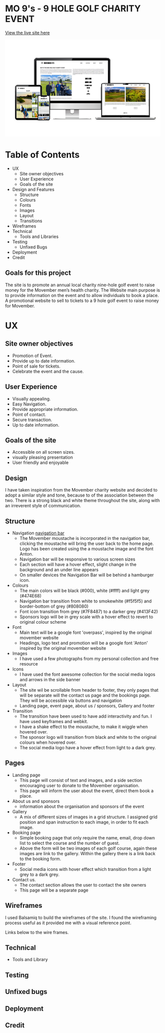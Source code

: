 

# MO 9's - 9 HOLE GOLF CHARITY EVENT

[View the live site here](https://shane-bath.github.io/movember-golf-project/)

![Cover image for readme](/assets/readme-images/display.jpg)

# Table of Contents
- UX
  - Site owner objectives
  - User Experience
  - Goals of the site
- Design and Features
  - Structure
  - Colours
  - Fonts
  - Images 
  - Layout
  - Transitions
- Wireframes
- Technical
  - Tools and Libraries
- Testing 
  - Unfixed Bugs 
- Deployment
- Credit 

## Goals for this project
The site is to promote an annual local charity nine-hole golf event to raise money for the Movember men’s health charity. The Website main purpose is to provide information on the event and to allow individuals to book a place. A promotional website to sell to tickets to a 9 hole golf event to  raise money for Movember.



#  UX

## Site owner objectives

- Promotion of Event. 
- Provide up to date information. 
- Point of sale for tickets. 
- Celebrate the event and the cause.

## User Experience  

- Visually appealing.
- Easy Navigation.
- Provide appropriate information.
- Point of contact.
- Secure transaction.
- Up to date information.

## Goals of the site 

- Accessible on all screen sizes.
- visually pleasing presentation
- User friendly and enjoyable

## Design
I have taken inspiration from the Movember charity website and decided to adopt a similar style and tone, because to of the association between the two.  There is a strong black and white theme throughout the site, along with an irreverent style of communication.

## Structure
- Navigation 
[navigation bar](/assets/readme-images/navigation.jpg)
  - The Movember moustache is incorporated  in the navigation bar, clicking the moustache will bring the user back to the home page. Logo has been created using the a moustache image and the font Anton.
  - Navigation bar will be responsive to various screen sizes
  - Each section will have a hover effect, slight change in the background and an under line appears
  - On smaller devices the Navigation Bar will be behind a hamburger icon.
- Colours 
  - The main colors will be black (#000), white (#ffff) and light grey (#474E68)
  - Navigation bar  transition from white to smokewhite (#f5f5f5) and border-bottom of grey (#808080)
  - Font icon transition from grey (#7F8487) to a darker grey (#413F42)
  - Sponsors logo will be in grey scale with a hover effect to revert to original colour scheme 
- Font
    - Main text will be a google font 'overpass', inspired by the original movember website 
    - Headings, logo text and promotion will be a google font 'Anton' inspired by the original movember website
- Images
  - I have used a few photographs from my personal collection and free resource
- Icons
   - I have used the font awesome collection for the social media logos and arrows in the side banner
- Layout 
  - The site wil be scrollable from header to footer, they only pages that will be separate will the contact us page and the bookings page. They will be accessible via buttons and navigation
  - Landing page, event page, about us / sponsors, Gallery and footer
- Transition
  - The transition have been used to have add interactivity and fun. I have used keyframes and webkit. 
  - I have a shake effect to the moustache, to make it wiggle when hovered over.
  - The sponsor logo will transition from black and white to the original colours when hovered over.
  - The social media logo have a hover effect from light to a dark grey.

 ## Pages
- Landing page
  -  This page will consist of text and images, and a side section encouraging user to donate to the Movember organisation. 
  -   This page will inform the user about the event, direct them book a place. 
- About us and sponsors 
    - information about the organisation and sponsors of the event
- Gallery 
  - A mix of different sizes of images in a grid structure. I  assigned grid position and span instruction to each image, in order to fit each image.
- Booking page
  - Simple booking page that only require the name, email, drop down list to select the course and the number of guest. 
  - Above the form will be two images of each golf course, again these images are link to the gallery. Within the gallery there is a link back to the booking form.
- Footer
  - Social media icons with hover effect which transition from a light grey to a dark grey.
- Contact us.
  - The contact section allows the user to contact the site owners
  - This page will be a separate page
## Wireframes

I used Balsamiq to build the wireframes of the site. I found the wireframing process useful as it provided me with a visual reference point.
 
 Links below to the wire frames. 

 ## Technical 
 - Tools and Library 


## Testing 

## Unfixed bugs

## Deployment 

## Credit